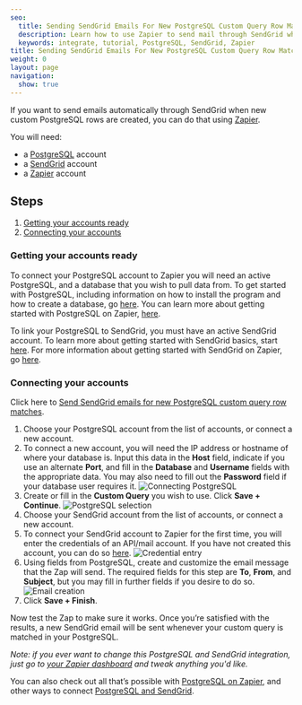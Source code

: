 ```yaml
---
seo:
  title: Sending SendGrid Emails For New PostgreSQL Custom Query Row Matches
  description: Learn how to use Zapier to send mail through SendGrid when new PostgreSQL rows are created.
  keywords: integrate, tutorial, PostgreSQL, SendGrid, Zapier
title: Sending SendGrid Emails For New PostgreSQL Custom Query Row Matches
weight: 0
layout: page
navigation:
  show: true
---
```


If you want to send emails automatically through SendGrid when new custom PostgreSQL rows are created, you can do that using [Zapier](http://zapier.com).

You will need:

* a [PostgreSQL](http://www.postgresql.com) account
* a [SendGrid](http://sendgrid.com) account
* a [Zapier](http://zapier.com) account

## Steps

1. [Getting your accounts ready](#ready)
2. [Connecting your accounts](#connect)

### Getting your accounts ready<a name="ready"></a>


To connect your PostgreSQL account to Zapier you will need an active PostgreSQL, and a database that you wish to pull data from. To get started with PostgreSQL, including information on how to install the program and how to create a database, go [here](http://www.postgresql.org/docs/9.4/static/tutorial-start.html). You can learn more about getting started with PostgreSQL on Zapier, [here](https://zapier.com/help/postgresql/#how-get-started-postgresql).

To link your PostgreSQL to SendGrid, you must have an active SendGrid account. To learn more about getting started with SendGrid basics, start [here](https://sendgrid.com/docs/index.html). For more information about getting started with SendGrid on Zapier, go [here](https://zapier.com/help/sendgrid/#how-get-started-sendgrid).

### Connecting your accounts<a name="connect"></a>

Click here to [Send SendGrid emails for new PostgreSQL custom query row matches](https://zapier.com/zapbook/zaps/4781/send-sendgrid-emails-for-new-postgresql-custom-query-row-matches/).

1. Choose your PostgreSQL account from the list of accounts, or connect a new account.
2. To connect a new account, you will need the IP address or hostname of where your database is. Input this data in the **Host** field, indicate if you use an alternate **Port**, and fill in the **Database** and **Username** fields with the appropriate data. You may also need to fill out the **Password** field if your database user requires it.
![Connecting PostgreSQL](https://api.monosnap.com/rpc/file/download?id=OTK4dRBb1xZSxiiBDQXS4owNzpOlOf)
3. Create or fill in the **Custom Query** you wish to use. Click **Save + Continue**.
![PostgreSQL selection](https://api.monosnap.com/rpc/file/download?id=BFLSEIzfoiaq6RfAGiP6wJ7Tj7OzaH)
4. Choose your SendGrid account from the list of accounts, or connect a new account.
5. To connect your SendGrid account to Zapier for the first time, you will enter the credentials of an API/mail account. If you have not created this account, you can do so [here](https://sendgrid.com/credentials).
![Credential entry](https://api.monosnap.com/rpc/file/download?id=gAajRq9wMKNTN4HyEKzAMosD71ifb8)
6.  Using fields from PostgreSQL, create and customize the email message that the Zap will send. The required fields for this step are **To**, **From**, and **Subject**, but you may fill in further fields if you desire to do so.
![Email creation](https://api.monosnap.com/rpc/file/download?id=PMa2LUCYaqGcvdy9pPUtMhtrUtp5nW)
7. Click **Save + Finish**.

Now test the Zap to make sure it works. Once you’re satisfied with the results, a new SendGrid email will be sent whenever your custom query is matched in your PostgreSQL.

*Note: if you ever want to change this PostgreSQL and SendGrid integration, just go to [your Zapier dashboard](https://zapier.com/app/dashboard) and tweak anything you'd like.*

You can also check out all that’s possible with [PostgreSQL on Zapier](https://zapier.com/zapbook/postgresql/), and other ways to connect [PostgreSQL and SendGrid](https://zapier.com/zapbook/postgresql/sendgrid).
